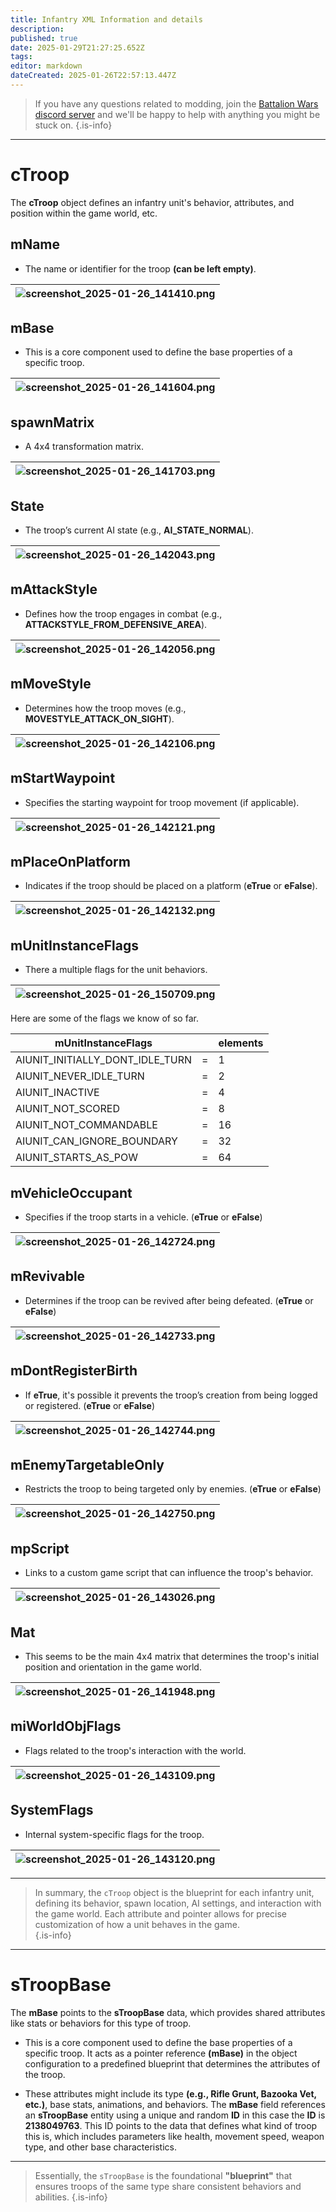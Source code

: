 ```yaml
---
title: Infantry XML Information and details
description: 
published: true
date: 2025-01-29T21:27:25.652Z
tags: 
editor: markdown
dateCreated: 2025-01-26T22:57:13.447Z
---
```


> If you have any questions related to modding, join the [Battalion Wars discord server](https://discord.gg/aPvrTsDARJ)  and we'll be happy to help with anything you might be stuck on.
{.is-info}

---

# cTroop

The **cTroop** object defines an infantry unit's behavior, attributes, and position within the game world, etc.
 
## mName

- The name or identifier for the troop **(can be left empty)**.
  
| ![screenshot_2025-01-26_141410.png](/screenshot_2025-01-26_141410.png) |
| --- |

## mBase  

- This is a core component used to define the base properties of a specific troop.
  
| ![screenshot_2025-01-26_141604.png](/screenshot_2025-01-26_141604.png) |
| --- | 

## spawnMatrix
  
- A 4x4 transformation matrix.
  
| ![screenshot_2025-01-26_141703.png](/screenshot_2025-01-26_141703.png) |
| --- |

## State

- The troop’s current AI state (e.g., **AI_STATE_NORMAL**). 
  
| ![screenshot_2025-01-26_142043.png](/screenshot_2025-01-26_142043.png) |
| --- |
  
## mAttackStyle

- Defines how the troop engages in combat (e.g., **ATTACKSTYLE_FROM_DEFENSIVE_AREA**). 
  
| ![screenshot_2025-01-26_142056.png](/screenshot_2025-01-26_142056.png) |
| --- |
  
## mMoveStyle 
  
- Determines how the troop moves (e.g., **MOVESTYLE_ATTACK_ON_SIGHT**).  
  
| ![screenshot_2025-01-26_142106.png](/screenshot_2025-01-26_142106.png) |
| --- |

## mStartWaypoint

- Specifies the starting waypoint for troop movement (if applicable). 
  
| ![screenshot_2025-01-26_142121.png](/screenshot_2025-01-26_142121.png) |
| --- | 
 
##  mPlaceOnPlatform
  
- Indicates if the troop should be placed on a platform (**eTrue** or **eFalse**).  
  
| ![screenshot_2025-01-26_142132.png](/screenshot_2025-01-26_142132.png) |
| --- | 

## mUnitInstanceFlags

- There a multiple flags for the unit behaviors.
  
| ![screenshot_2025-01-26_150709.png](/screenshot_2025-01-26_150709.png) |
| --- |   

Here are some of the flags we know of so far.  
   
| mUnitInstanceFlags |  | elements |
| --- | --- | --- |
| AIUNIT_INITIALLY_DONT_IDLE_TURN | = | 1 |
| AIUNIT_NEVER_IDLE_TURN | = | 2 |
| AIUNIT_INACTIVE | = | 4 |
| AIUNIT_NOT_SCORED | = | 8 |
| AIUNIT_NOT_COMMANDABLE | = | 16 |
| AIUNIT_CAN_IGNORE_BOUNDARY | = | 32 |
| AIUNIT_STARTS_AS_POW | = | 64 |

## mVehicleOccupant

- Specifies if the troop starts in a vehicle. (**eTrue** or **eFalse**)
  
| ![screenshot_2025-01-26_142724.png](/screenshot_2025-01-26_142724.png) |
| --- |  

## mRevivable

- Determines if the troop can be revived after being defeated. (**eTrue** or **eFalse**)
  
| ![screenshot_2025-01-26_142733.png](/screenshot_2025-01-26_142733.png) |
| --- |  

## mDontRegisterBirth

- If **eTrue**, it's possible it prevents the troop’s creation from being logged or registered. (**eTrue** or **eFalse**)  
  
| ![screenshot_2025-01-26_142744.png](/screenshot_2025-01-26_142744.png) |
| --- |  
 
## mEnemyTargetableOnly
 
- Restricts the troop to being targeted only by enemies. (**eTrue** or **eFalse**) 
  
| ![screenshot_2025-01-26_142750.png](/screenshot_2025-01-26_142750.png) |
| --- |  

## mpScript

- Links to a custom game script that can influence the troop's behavior.  
  
| ![screenshot_2025-01-26_143026.png](/screenshot_2025-01-26_143026.png) |
| --- | 

## Mat

- This seems to be the main 4x4 matrix that determines the troop's initial position and orientation in the game world.

| ![screenshot_2025-01-26_141948.png](/screenshot_2025-01-26_141948.png) |
| --- |

## miWorldObjFlags

- Flags related to the troop's interaction with the world.  
  
| ![screenshot_2025-01-26_143109.png](/screenshot_2025-01-26_143109.png) |
| --- |    

## SystemFlags

- Internal system-specific flags for the troop.  
  
| ![screenshot_2025-01-26_143120.png](/screenshot_2025-01-26_143120.png) |
| --- |  

---

> In summary, the `cTroop` object is the blueprint for each infantry unit, defining its behavior, spawn location, AI settings, and interaction with the game world. Each attribute and pointer allows for precise customization of how a unit behaves in the game.  
{.is-info}

---

# sTroopBase   

The **mBase** points to the **sTroopBase** data, which provides shared attributes like stats or behaviors for this type of troop. 

- This is a core component used to define the base properties of a specific troop. It acts as a pointer reference **(mBase)** in the object configuration to a predefined blueprint that determines the attributes of the troop. 
  
- These attributes might include its type **(e.g., Rifle Grunt, Bazooka Vet, etc.)**, base stats, animations, and behaviors. The **mBase** field references an **sTroopBase** entity using a unique and random **ID** in this case the **ID** is **2138049763**. This ID points to the data that defines what kind of troop this is, which includes parameters like health, movement speed, weapon type, and other base characteristics. 

---

> Essentially, the `sTroopBase` is the foundational **"blueprint"** that ensures troops of the same type share consistent behaviors and abilities. 
{.is-info}









